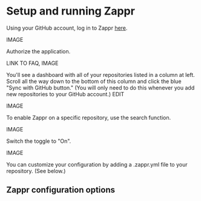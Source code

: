 # Setup and running Zappr

Using your GitHub account, log in to Zappr [here](https://zappr.opensource.zalan.do/login).

IMAGE

Authorize the application.

LINK TO FAQ, IMAGE

You'll see a dashboard with all of your repositories listed in a column at left. Scroll all the way down to the bottom of this column and click the blue "Sync with GitHub button." (You will only need to do this whenever you add new repositories to your GitHub account.) EDIT

IMAGE

To enable Zappr on a specific repository, use the search function.

IMAGE

Switch the toggle to "On".

IMAGE

You can customize your configuration by adding a .zappr.yml file to your repository. (See below.)

## Zappr configuration options

